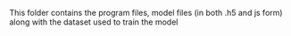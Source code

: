 This folder contains the program files, model files (in both .h5 and js form) along with the dataset used to train the model
